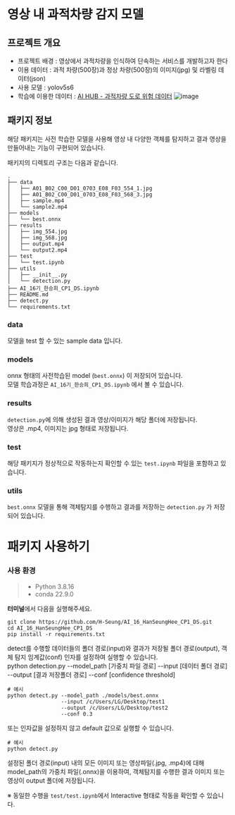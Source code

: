 영상 내 과적차량 감지 모델
=========================
프로젝트 개요
------------

- 프로젝트 배경 : 영상에서 과적차량을 인식하여 단속하는 서비스를 개발하고자 한다
- 이용 데이터 : 과적 차량(500장)과 정상 차량(500장)의 이미지(jpg) 및 라벨링 데이터(json)
- 사용 모델 : yolov5s6
- 학습에 이용한 데이터 : [AI HUB - 과적차량 도로 위험 데이터](https://aihub.or.kr/aihubdata/data/view.do?currMenu=115&topMenu=100&aihubDataSe=realm&dataSetSn=530)
  ![image](https://github.com/H-Seung/CP1_Car-Detection/assets/114974542/57fe6c49-01df-4067-af68-9800060df7d1)


패키지 정보
-------------
해당 패키지는 사전 학습한 모델을 사용해 영상 내 다양한 객체를 탐지하고 결과 영상을 만들어내는 기능이 구현되어 있습니다.

패키지의 디렉토리 구조는 다음과 같습니다.
```
.
├── data
│   ├── A01_B02_C00_D01_0703_E08_F03_554_1.jpg
│   ├── A01_B02_C00_D01_0703_E08_F03_568_3.jpg
│   ├── sample.mp4
│   └── sample2.mp4
├── models
│   └── best.onnx
├── results
│   ├── img_554.jpg
│   ├── img_568.jpg
│   ├── output.mp4
│   └── output2.mp4
├── test
│   └── test.ipynb
├── utils
│   ├── __init__.py
│   └── detection.py
├── AI_16기_한승희_CP1_DS.ipynb
├── README.md
├── detect.py
└── requirements.txt
```

### data
모델을 test 할 수 있는 sample data 입니다.
### models
onnx 형태의 사전학습된 model (`best.onnx`) 이 저장되어 있습니다.</br>
모델 학습과정은 `AI_16기_한승희_CP1_DS.ipynb` 에서 볼 수 있습니다.
### results
`detection.py`에 의해 생성된 결과 영상/이미지가 해당 폴더에 저장됩니다.</br>
영상은 .mp4, 이미지는 jpg 형태로 저장됩니다.
### test
해당 패키지가 정상적으로 작동하는지 확인할 수 있는 `test.ipynb` 파일을 포함하고 있습니다.
### utils
`best.onnx` 모델을 통해 객체탐지를 수행하고 결과를 저장하는 `detection.py` 가 저장되어 있습니다.


패키지 사용하기
=====
### 사용 환경
> - Python 3.8.16</br>
> - conda 22.9.0

**터미널**에서 다음을 실행해주세요.
```
git clone https://github.com/H-Seung/AI_16_HanSeungHee_CP1_DS.git
cd AI_16_HanSeungHee_CP1_DS
pip install -r requirements.txt
```
detect를 수행할 데이터들의 폴더 경로(input)와 결과가 저장될 폴더 경로(output), 객체 탐지 임계값(conf) 인자를 설정하여 실행할 수 있습니다.</br>
python detection.py --model_path [가중치 파일 경로] --input [데이터 폴더 경로] --output [결과 저장폴더 경로] --conf [confidence threshold]

```
# 예시
python detect.py --model_path ./models/best.onnx
                 --input /c/Users/LG/Desktop/test1
                 --output /c/Users/LG/Desktop/test2
                 --conf 0.3
```
또는 인자값을 설정하지 않고 default 값으로 실행할 수 있습니다.
```
# 예시
python detect.py
```
설정된 폴더 경로(input) 내의 모든 이미지 또는 영상파일(.jpg, .mp4)에 대해 model_path의 가중치 파일(.onnx)을 이용하여, 객체탐지를 수행한 결과 이미지 또는 영상이 output 폴더에 저장됩니다.

※ 동일한 수행을 `test/test.ipynb`에서 Interactive 형태로 작동을 확인할 수 있습니다.

